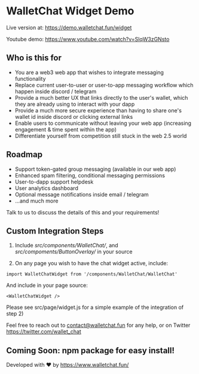 # WalletChat Widget Demo

Live version at: https://demo.walletchat.fun/widget

Youtube demo: https://www.youtube.com/watch?v=SlqW3zGNsto

## Who is this for

- You are a web3 web app that wishes to integrate messaging functionality
- Replace current user-to-user or user-to-app messaging workflow which happen inside discord / telegram
- Provide a much better UX that links directly to the user's wallet, which they are already using to interact with your dapp
- Provide a much more secure experience than having to share one's wallet id inside discord or clicking external links
- Enable users to communicate without leaving your web app (increasing engagement & time spent within the app)
- Differentiate yourself from competition still stuck in the web 2.5 world

## Roadmap

- Support token-gated group messaging (available in our web app)
- Enhanced spam filtering, conditional messaging permissions
- User-to-dapp support helpdesk
- User analytics dashboard
- Optional message notifications inside email / telegram
- ...and much more

Talk to us to discuss the details of this and your requirements!

## Custom Integration Steps

1) Include *src/components/WalletChat/*, and *src/compoments/ButtonOverlay/* in your source

2) On any page you wish to have the chat widget active, include: 

```import WalletChatWidget from '/components/WalletChat/WalletChat'```

And include in your page source: 

```<WalletChatWidget />```

Please see src/page/widget.js for a simple example of the integration of step 2)

Feel free to reach out to contact@walletchat.fun for any help, or on Twitter https://twitter.com/wallet_chat

## Coming Soon: npm package for easy install!

Developed with ❤ by https://www.walletchat.fun/
